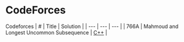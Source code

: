 # CodeForces
Codeforces
| # | Title | Solution |
| --- | --- | --- |
| 766A | Mahmoud and Longest Uncommon Subsequence | [C++](https://github.com/yuanhui-yang/CodeForces/766A.cpp) |
